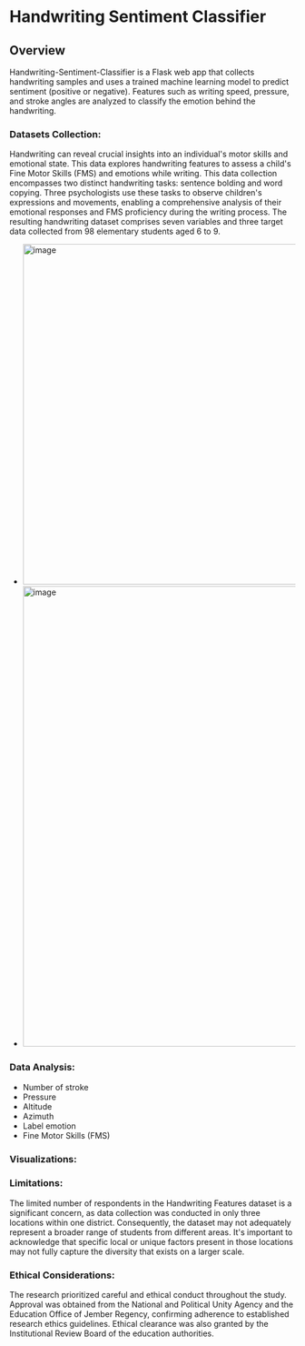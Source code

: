 # Handwriting Sentiment Classifier

## Overview
Handwriting-Sentiment-Classifier is a Flask web app that collects handwriting samples and uses a trained machine learning model to predict sentiment (positive or negative). Features such as writing speed, pressure, and stroke angles are analyzed to classify the emotion behind the handwriting.

### Datasets Collection:
Handwriting can reveal crucial insights into an individual's motor skills and emotional state. This data explores handwriting features to assess a child's Fine Motor Skills (FMS) and emotions while writing. This data collection encompasses two distinct handwriting tasks: sentence bolding and word copying. Three psychologists use these tasks to observe children's expressions and movements, enabling a comprehensive analysis of their emotional responses and FMS proficiency during the writing process. The resulting handwriting dataset comprises seven variables and three target data collected from 98 elementary students aged 6 to 9. 
*   <img width="599" alt="image" src="https://github.com/user-attachments/assets/be957c7b-eae1-472f-8c34-231afb7d6032">

*  <img width="810" alt="image" src="https://github.com/user-attachments/assets/05bb607c-f8ee-4dea-aaee-af2adab1d79b">

### Data Analysis:
* Number of stroke
* Pressure
* Altitude
* Azimuth
* Label emotion
* Fine Motor Skills (FMS)

### Visualizations:



### Limitations:
The limited number of respondents in the Handwriting Features dataset is a significant concern, as data collection was conducted in only three locations within one district. Consequently, the dataset may not adequately represent a broader range of students from different areas. It's important to acknowledge that specific local or unique factors present in those locations may not fully capture the diversity that exists on a larger scale.

### Ethical Considerations:
The research prioritized careful and ethical conduct throughout the study. Approval was obtained from the National and Political Unity Agency and the Education Office of Jember Regency, confirming adherence to established research ethics guidelines. Ethical clearance was also granted by the Institutional Review Board of the education authorities.

